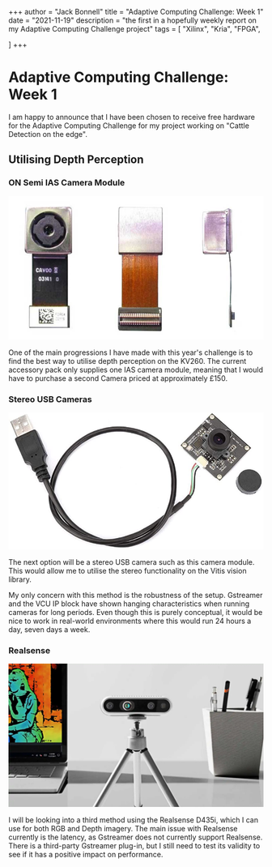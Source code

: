 +++
author = "Jack Bonnell"
title = "Adaptive Computing Challenge: Week 1"
date = "2021-11-19"
description = "the first in a hopefully weekly report on my Adaptive Computing Challenge project"
tags = [
    "Xilinx",
    "Kria",
    "FPGA",

]
+++

# Adaptive Computing Challenge: Week 1

I am happy to announce that I have been chosen to receive free hardware for the Adaptive Computing Challenge for my project working on "Cattle Detection on the edge".

## Utilising Depth Perception

### ON Semi IAS Camera Module
![IAS Camera](/img/IAS_camera.jpg)

One of the main progressions I have made with this year's challenge is to find the best way to utilise depth perception on the KV260. The current accessory pack only supplies one IAS camera module, meaning that I would have to purchase a second Camera priced at approximately £150.

### Stereo USB Cameras
![USB Camera](/img/USB_Camera.jpg)

The next option will be a stereo USB camera such as this camera module. This would allow me to utilise the stereo functionality on the Vitis vision library. 

My only concern with this method is the robustness of the setup. Gstreamer and the VCU IP block have shown hanging characteristics when running cameras for long periods. Even though this is purely conceptual, it would be nice to work in real-world environments where this would run 24 hours a day, seven days a week.

### Realsense
![Realsense](/img/Realsense.png)

I will be looking into a third method using the Realsense D435i, which I can use for both RGB and Depth imagery. The main issue with Realsense currently is the latency, as Gstreamer does not currently support Realsense. There is a third-party Gstreamer plug-in, but I still need to test its validity to see if it has a positive impact on performance.